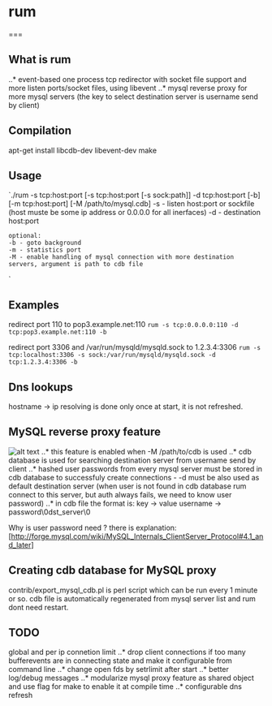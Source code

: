 # rum
===

## What is rum
..* event-based one process tcp redirector with socket file support and more listen ports/socket files, using libevent
..* mysql reverse proxy for more mysql servers (the key to select destination server is username send by client)

## Compilation
apt-get install libcdb-dev libevent-dev
make

## Usage
`./rum -s tcp:host:port [-s tcp:host:port [-s sock:path]] -d tcp:host:port [-b] [-m tcp:host:port] [-M /path/to/mysql.cdb]
    -s - listen host:port or sockfile (host muste be some ip address or 0.0.0.0 for all inerfaces)
    -d - destination host:port

    optional:
    -b - goto background
    -m - statistics port
    -M - enable handling of mysql connection with more destination servers, argument is path to cdb file
`

## Examples

redirect port 110 to pop3.example.net:110
`rum -s tcp:0.0.0.0:110 -d tcp:pop3.example.net:110 -b`

redirect port 3306 and /var/run/mysqld/mysqld.sock to 1.2.3.4:3306
`rum -s tcp:localhost:3306 -s sock:/var/run/mysqld/mysqld.sock -d tcp:1.2.3.4:3306 -b`

## Dns lookups
hostname -> ip resolving is done only once at start, it is not refreshed.

## MySQL reverse proxy feature
![alt text](https://github.com/websupport-sk/rum/raw/master/src/rum-mysql.png "this is how it works")
..* this feature is enabled when -M /path/to/cdb is used
..* cdb database is used for searching destination server from username send by client
..* hashed user passwords from every mysql server must be stored in cdb database to successfuly create connections - -d must be also used as default destination server (when user is not found in cdb database rum connect to this server, but auth always fails, we need to know user password)
..* in cdb file the format is:
    key -> value
    username -> password\0dst_server\0

Why is user password need ? there is explanation:
[http://forge.mysql.com/wiki/MySQL_Internals_ClientServer_Protocol#4.1_and_later]

## Creating cdb database for MySQL proxy
contrib/export_mysql_cdb.pl is perl script which can be run every 1 minute or so. cdb file is automatically regenerated from mysql server list and rum dont need restart.

## TODO
 global and per ip connetion limit
..* drop client connections if too many bufferevents are in connecting state and make it configurable from command line
..* change open fds by setrlimit after start
..* better log/debug messages
..* modularize mysql proxy feature as shared object and use flag for make to enable it at compile time
..* configurable dns refresh


